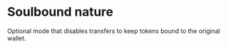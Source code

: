 # Soulbound nature

Optional mode that disables transfers to keep tokens bound to the original wallet.
